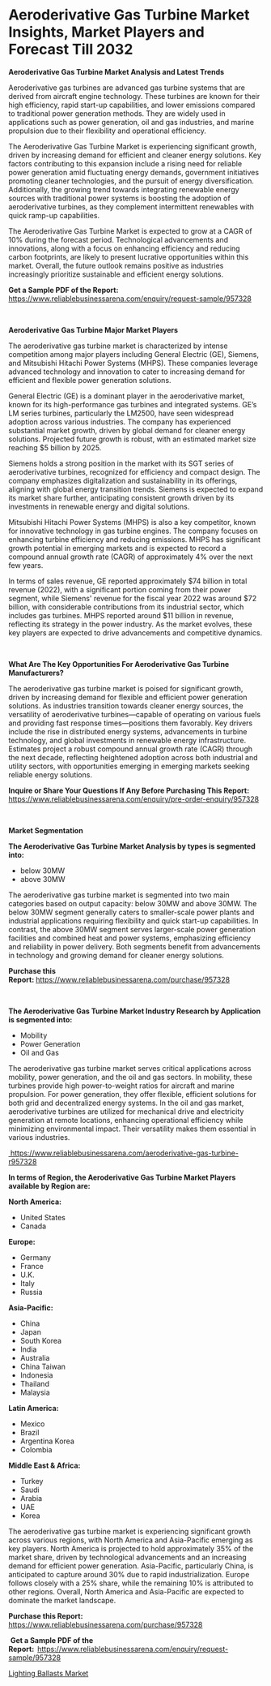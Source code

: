 <p><h1>Aeroderivative Gas Turbine Market Insights, Market Players and Forecast Till 2032</h1></p><p><strong>Aeroderivative Gas Turbine Market Analysis and Latest Trends</strong></p>
<p><p>Aeroderivative gas turbines are advanced gas turbine systems that are derived from aircraft engine technology. These turbines are known for their high efficiency, rapid start-up capabilities, and lower emissions compared to traditional power generation methods. They are widely used in applications such as power generation, oil and gas industries, and marine propulsion due to their flexibility and operational efficiency.</p><p>The Aeroderivative Gas Turbine Market is experiencing significant growth, driven by increasing demand for efficient and cleaner energy solutions. Key factors contributing to this expansion include a rising need for reliable power generation amid fluctuating energy demands, government initiatives promoting cleaner technologies, and the pursuit of energy diversification. Additionally, the growing trend towards integrating renewable energy sources with traditional power systems is boosting the adoption of aeroderivative turbines, as they complement intermittent renewables with quick ramp-up capabilities.</p><p>The Aeroderivative Gas Turbine Market is expected to grow at a CAGR of 10% during the forecast period. Technological advancements and innovations, along with a focus on enhancing efficiency and reducing carbon footprints, are likely to present lucrative opportunities within this market. Overall, the future outlook remains positive as industries increasingly prioritize sustainable and efficient energy solutions.</p></p>
<p><strong>Get a Sample PDF of the Report:&nbsp;</strong> <a href="https://www.reliablebusinessarena.com/enquiry/request-sample/957328?utm_campaign=2110&utm_medium=2&utm_source=Github&utm_content=ia&utm_term=13022025&utm_id=aeroderivative-gas-turbine">https://www.reliablebusinessarena.com/enquiry/request-sample/957328</a></p>
<p>&nbsp;</p>
<p><strong>Aeroderivative Gas Turbine Major Market Players</strong></p>
<p><p>The aeroderivative gas turbine market is characterized by intense competition among major players including General Electric (GE), Siemens, and Mitsubishi Hitachi Power Systems (MHPS). These companies leverage advanced technology and innovation to cater to increasing demand for efficient and flexible power generation solutions.</p><p>General Electric (GE) is a dominant player in the aeroderivative market, known for its high-performance gas turbines and integrated systems. GE’s LM series turbines, particularly the LM2500, have seen widespread adoption across various industries. The company has experienced substantial market growth, driven by global demand for cleaner energy solutions. Projected future growth is robust, with an estimated market size reaching $5 billion by 2025.</p><p>Siemens holds a strong position in the market with its SGT series of aeroderivative turbines, recognized for efficiency and compact design. The company emphasizes digitalization and sustainability in its offerings, aligning with global energy transition trends. Siemens is expected to expand its market share further, anticipating consistent growth driven by its investments in renewable energy and digital solutions.</p><p>Mitsubishi Hitachi Power Systems (MHPS) is also a key competitor, known for innovative technology in gas turbine engines. The company focuses on enhancing turbine efficiency and reducing emissions. MHPS has significant growth potential in emerging markets and is expected to record a compound annual growth rate (CAGR) of approximately 4% over the next few years.</p><p>In terms of sales revenue, GE reported approximately $74 billion in total revenue (2022), with a significant portion coming from their power segment, while Siemens' revenue for the fiscal year 2022 was around $72 billion, with considerable contributions from its industrial sector, which includes gas turbines. MHPS reported around $11 billion in revenue, reflecting its strategy in the power industry. As the market evolves, these key players are expected to drive advancements and competitive dynamics.</p></p>
<p>&nbsp;</p>
<p><strong>What Are The Key Opportunities For Aeroderivative Gas Turbine Manufacturers?</strong></p>
<p><p>The aeroderivative gas turbine market is poised for significant growth, driven by increasing demand for flexible and efficient power generation solutions. As industries transition towards cleaner energy sources, the versatility of aeroderivative turbines—capable of operating on various fuels and providing fast response times—positions them favorably. Key drivers include the rise in distributed energy systems, advancements in turbine technology, and global investments in renewable energy infrastructure. Estimates project a robust compound annual growth rate (CAGR) through the next decade, reflecting heightened adoption across both industrial and utility sectors, with opportunities emerging in emerging markets seeking reliable energy solutions.</p></p>
<p><strong>Inquire or Share Your Questions If Any Before Purchasing This Report:</strong> <a href="https://www.reliablebusinessarena.com/enquiry/pre-order-enquiry/957328?utm_campaign=2110&utm_medium=2&utm_source=Github&utm_content=ia&utm_term=13022025&utm_id=aeroderivative-gas-turbine">https://www.reliablebusinessarena.com/enquiry/pre-order-enquiry/957328</a></p>
<p>&nbsp;</p>
<p><strong>Market Segmentation</strong></p>
<p><strong>The Aeroderivative Gas Turbine Market Analysis by types is segmented into:</strong></p>
<p><ul><li>below 30MW</li><li>above 30MW</li></ul></p>
<p><p>The aeroderivative gas turbine market is segmented into two main categories based on output capacity: below 30MW and above 30MW. The below 30MW segment generally caters to smaller-scale power plants and industrial applications requiring flexibility and quick start-up capabilities. In contrast, the above 30MW segment serves larger-scale power generation facilities and combined heat and power systems, emphasizing efficiency and reliability in power delivery. Both segments benefit from advancements in technology and growing demand for cleaner energy solutions.</p></p>
<p><strong>Purchase this Report:&nbsp;</strong><a href="https://www.reliablebusinessarena.com/purchase/957328?utm_campaign=2110&utm_medium=2&utm_source=Github&utm_content=ia&utm_term=13022025&utm_id=aeroderivative-gas-turbine">https://www.reliablebusinessarena.com/purchase/957328</a></p>
<p>&nbsp;</p>
<p><strong>The Aeroderivative Gas Turbine Market Industry Research by Application is segmented into:</strong></p>
<p><ul><li>Mobility</li><li>Power Generation</li><li>Oil and Gas</li></ul></p>
<p><p>The aeroderivative gas turbine market serves critical applications across mobility, power generation, and the oil and gas sectors. In mobility, these turbines provide high power-to-weight ratios for aircraft and marine propulsion. For power generation, they offer flexible, efficient solutions for both grid and decentralized energy systems. In the oil and gas market, aeroderivative turbines are utilized for mechanical drive and electricity generation at remote locations, enhancing operational efficiency while minimizing environmental impact. Their versatility makes them essential in various industries.</p></p>
<p><a href="https://www.reliablebusinessarena.com/aeroderivative-gas-turbine-r957328?utm_campaign=2110&utm_medium=2&utm_source=Github&utm_content=ia&utm_term=13022025&utm_id=aeroderivative-gas-turbine">&nbsp;https://www.reliablebusinessarena.com/aeroderivative-gas-turbine-r957328</a></p>
<p><strong>In terms of Region, the Aeroderivative Gas Turbine Market Players available by Region are:</strong></p>
<p>
    <p> <strong> North America: </strong>
        <ul>
            <li>United States</li>
            <li>Canada</li>
        </ul>
        </p> 
    <p> <strong> Europe: </strong>
        <ul>
            <li>Germany</li>
            <li>France</li>
            <li>U.K.</li>
            <li>Italy</li>
            <li>Russia</li>
        </ul>
        </p> 
    <p> <strong> Asia-Pacific: </strong>
        <ul>
            <li>China</li>
            <li>Japan</li>
            <li>South Korea</li>
            <li>India</li>
            <li>Australia</li>
            <li>China Taiwan</li>
            <li>Indonesia</li>
            <li>Thailand</li>
            <li>Malaysia</li>
        </ul>
        </p> 
    <p> <strong> Latin America: </strong>
        <ul>
            <li>Mexico</li>
            <li>Brazil</li>
            <li>Argentina Korea</li>
            <li>Colombia</li>
        </ul>
        </p> 
    <p> <strong> Middle East & Africa: </strong>
        <ul>
            <li>Turkey</li>
            <li>Saudi</li>
            <li>Arabia</li>
            <li>UAE</li>
            <li>Korea</li>
        </ul>
    </p>
    </p>
<p><p>The aeroderivative gas turbine market is experiencing significant growth across various regions, with North America and Asia-Pacific emerging as key players. North America is projected to hold approximately 35% of the market share, driven by technological advancements and an increasing demand for efficient power generation. Asia-Pacific, particularly China, is anticipated to capture around 30% due to rapid industrialization. Europe follows closely with a 25% share, while the remaining 10% is attributed to other regions. Overall, North America and Asia-Pacific are expected to dominate the market landscape.</p></p>
<p><strong>Purchase this Report: </strong><a href="https://www.reliablebusinessarena.com/purchase/957328?utm_campaign=2110&utm_medium=2&utm_source=Github&utm_content=ia&utm_term=13022025&utm_id=aeroderivative-gas-turbine">https://www.reliablebusinessarena.com/purchase/957328</a></p>
<p>&nbsp;<strong>Get a Sample PDF of the Report:&nbsp;&nbsp;</strong><a href="https://www.reliablebusinessarena.com/enquiry/request-sample/957328?utm_campaign=2110&utm_medium=2&utm_source=Github&utm_content=ia&utm_term=13022025&utm_id=aeroderivative-gas-turbine">https://www.reliablebusinessarena.com/enquiry/request-sample/957328</a></p>
<p><strong></strong></p>
<p><p><a href="https://github.com/JakirUddin651/Market-Research-Report-List-1/blob/main/lighting-ballasts-market.md?utm_campaign=2110&utm_medium=2&utm_source=Github&utm_content=ia&utm_term=13022025&utm_id=aeroderivative-gas-turbine">Lighting Ballasts Market</a></p></p>